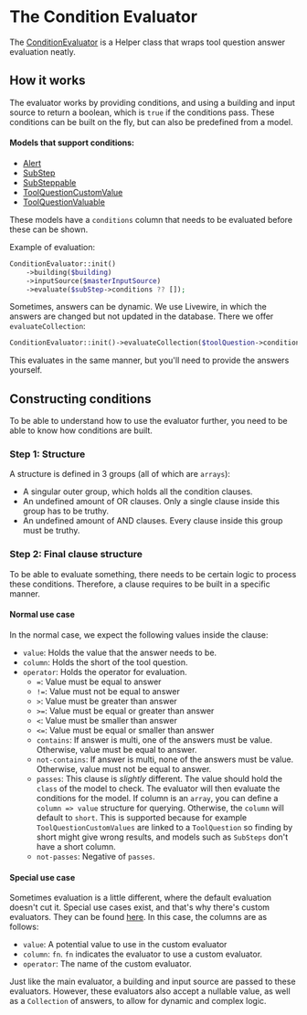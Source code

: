 # The Condition Evaluator
The [ConditionEvaluator](./../../app/Helpers/Conditions/ConditionEvaluator.php) is a Helper class that wraps 
tool question answer evaluation neatly.

## How it works
The evaluator works by providing conditions, and using a building and input source to return a boolean, which is 
`true` if the conditions pass. These conditions can be built on the fly, but can also be predefined from a model.

#### Models that support conditions:
- [Alert](./../../app/Models/Alert.php)
- [SubStep](./../../app/Models/SubStep.php)
- [SubSteppable](./../../app/Models/SubSteppable.php)
- [ToolQuestionCustomValue](./../../app/Models/ToolQuestionCustomValue.php)
- [ToolQuestionValuable](./../../app/Models/ToolQuestionValuable.php)

These models have a `conditions` column that needs to be evaluated before these can be shown.

Example of evaluation:
```php 
ConditionEvaluator::init()
    ->building($building)
    ->inputSource($masterInputSource)
    ->evaluate($subStep->conditions ?? []);
```

Sometimes, answers can be dynamic. We use Livewire, in which the answers are changed but not updated in the
database. There we offer `evaluateCollection`:

```php 
ConditionEvaluator::init()->evaluateCollection($toolQuestion->conditions, $evaluatableAnswers)
```

This evaluates in the same manner, but you'll need to provide the answers yourself.

## Constructing conditions
To be able to understand how to use the evaluator further, you need to be able to know how conditions are built.

### Step 1: Structure
A structure is defined in 3 groups (all of which are `arrays`):

- A singular outer group, which holds all the condition clauses.
- An undefined amount of OR clauses. Only a single clause inside this group has to be truthy.
- An undefined amount of AND clauses. Every clause inside this group must be truthy.

### Step 2: Final clause structure
To be able to evaluate something, there needs to be certain logic to process these conditions. Therefore, a clause 
requires to be built in a specific manner.

#### Normal use case
In the normal case, we expect the following values inside the clause:

- `value`: Holds the value that the answer needs to be.
- `column`: Holds the short of the tool question.
- `operator`: Holds the operator for evaluation.
  - `=`: Value must be equal to answer
  - `!=`: Value must not be equal to answer
  - `>`: Value must be greater than answer
  - `>=`: Value must be equal or greater than answer
  - `<`: Value must be smaller than answer
  - `<=`: Value must be equal or smaller than answer
  - `contains`: If answer is multi, one of the answers must be value. Otherwise, value must be equal to answer.
  - `not-contains`: If answer is multi, none of the answers must be value. Otherwise, value must not be equal to answer.
  - `passes`: This clause is _slightly_ different. The value should hold the `class` of the model to check. The 
    evaluator will then evaluate the conditions for the model. If column is an `array`, you can define a 
    `column => value` structure for querying. Otherwise, the `column` will default to `short`. This is supported because 
    for example `ToolQuestionCustomValues` are linked to a `ToolQuestion` so finding by short might give wrong 
    results, and models such as `SubSteps` don't have a short column. 
  - `not-passes`: Negative of `passes`. 

#### Special use case
Sometimes evaluation is a little different, where the default evaluation doesn't cut it. Special use cases exist, and 
that's why there's custom evaluators. They can be found [here](./../../app/Helpers/Conditions/Evaluators/). In this
case, the columns are as follows:

- `value`: A potential value to use in the custom evaluator
- `column`: `fn`. `fn` indicates the evaluator to use a custom evaluator.
- `operator`: The name of the custom evaluator.

Just like the main evaluator, a building and input source are passed to these evaluators. However, these evaluators 
also accept a nullable value, as well as a `Collection` of answers, to allow for dynamic and complex logic.
